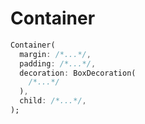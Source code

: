 # Container

```dart
Container(
  margin: /*...*/,
  padding: /*...*/,
  decoration: BoxDecoration(
    /*...*/
  ),
  child: /*...*/,
);
```
